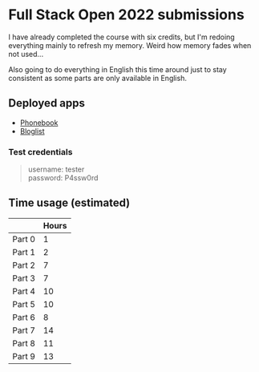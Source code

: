 # Full Stack Open 2022 submissions

I have already completed the course with six credits, but I'm redoing
everything mainly to refresh my memory. Weird how memory fades when not
used...  

Also going to do everything in English this time around just to stay consistent
as some parts are only available in English.  

## Deployed apps

- [Phonebook](https://phonebook.valokoodari.eu/)  
- [Bloglist](https://bloglist.valokoodari.eu/)  

### Test credentials
> username: tester  
> password: P4ssw0rd  


## Time usage (estimated)  

|        | Hours |
|  ---   |  ---  |
| Part 0 | 1     |
| Part 1 | 2     |
| Part 2 | 7     |
| Part 3 | 7     |
| Part 4 | 10    |
| Part 5 | 10    |
| Part 6 | 8     |
| Part 7 | 14    |
| Part 8 | 11    |
| Part 9 | 13    |
